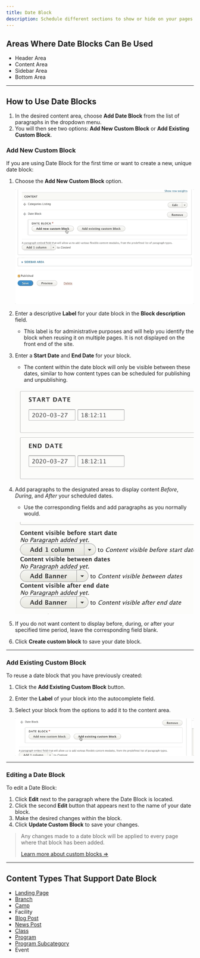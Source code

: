 ```yaml
---
title: Date Block
description: Schedule different sections to show or hide on your pages based on date and time.
---
```


## Areas Where Date Blocks Can Be Used

*   Header Area
*   Content Area
*   Sidebar Area
*   Bottom Area

---

## How to Use Date Blocks

1.  In the desired content area, choose **Add Date Block** from the list of paragraphs in the dropdown menu.
2.  You will then see two options: **Add New Custom Block** or **Add Existing Custom Block**.

### Add New Custom Block

If you are using Date Block for the first time or want to create a new, unique date block:

1.  Choose the **Add New Custom Block** option.

    ![Adding a new date block](paragraphs--date-block--new.gif)
2.  Enter a descriptive **Label** for your date block in the **Block description** field.

    *   This label is for administrative purposes and will help you identify the block when reusing it on multiple pages. It is not displayed on the front end of the site.
3.  Enter a **Start Date** and **End Date** for your block.

    *   The content within the date block will only be visible between these dates, similar to how content types can be scheduled for publishing and unpublishing.

    ![Date block start and end dates](paragraphs--date-block--start-end.png)
4.  Add paragraphs to the designated areas to display content *Before*, *During*, and *After* your scheduled dates.

    *   Use the corresponding fields and add paragraphs as you normally would.

    ![Adding content to the date block](paragraphs--date-block--add-content.png)
5.  If you do not want content to display before, during, or after your specified time period, leave the corresponding field blank.
6.  Click **Create custom block** to save your date block.

---

### Add Existing Custom Block

To reuse a date block that you have previously created:

1.  Click the **Add Existing Custom Block** button.
2.  Enter the **Label** of your block into the autocomplete field.
3.  Select your block from the options to add it to the content area.

    ![Adding existing content to the date block](paragraphs--date-block--add-existing.gif)

---

### Editing a Date Block

To edit a Date Block:

1.  Click **Edit** next to the paragraph where the Date Block is located.
2.  Click the second **Edit** button that appears next to the name of your date block.
3.  Make the desired changes within the block.
4.  Click **Update Custom Block** to save your changes.

> Any changes made to a date block will be applied to every page where that block has been added.
>
> [Learn more about custom blocks ⇒](../../blocks)

---

## Content Types That Support Date Block

*   [Landing Page](../../content-types/landing-page)
*   [Branch](../../content-types/branch)
*   [Camp](../../content-types/camp)
*   Facility
*   [Blog Post](../../content-types/blog-post)
*   [News Post](../../content-types/news-post)
*   [Class](../../content-types/activity-class-session)
*   [Program](../../content-types/program)
*   [Program Subcategory](../../content-types/program-subcategory)
*   Event
